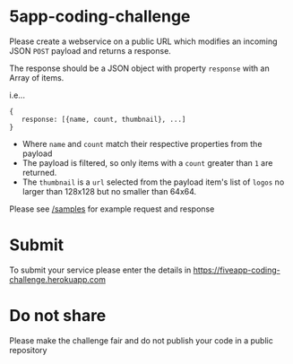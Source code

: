 # 5app-coding-challenge

Please create a webservice on a public URL which modifies an incoming JSON `POST` payload and returns a response. 

The response should be a JSON object with property `response` with an Array of items.

i.e...
```
{
   response: [{name, count, thumbnail}, ...]
}
```

- Where `name` and `count` match their respective properties from the payload
- The payload is filtered, so only items with a `count` greater than `1` are returned.
- The `thumbnail` is a `url` selected from the payload item's list of `logos` no larger than 128x128 but no smaller than 64x64.

Please see [/samples](/samples) for example request and response

# Submit

To submit your service please enter the details in https://fiveapp-coding-challenge.herokuapp.com

# Do not share

Please make the challenge fair and do not publish your code in a public repository
